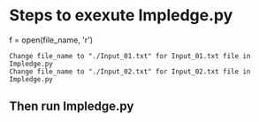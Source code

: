 <h1>Steps to exexute Impledge.py</h1>

<p>f = open(file_name, 'r')</p>

    Change file_name to "./Input_01.txt" for Input_01.txt file in Impledge.py
    Change file_name to "./Input_02.txt" for Input_02.txt file in Impledge.py

<h2>Then run Impledge.py</h2>
